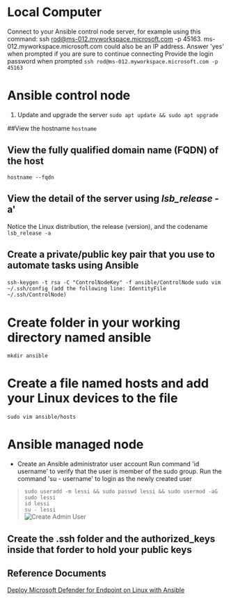 # Local Computer
Connect to your Ansible control node server, for example using this command: ssh rod@ms-012.myworkspace.microsoft.com -p 45163.
ms-012.myworkspace.microsoft.com could also be an IP address.
Answer 'yes' when prompted if you are sure to continue connecting
Provide the login password when prompted
```ssh rod@ms-012.myworkspace.microsoft.com -p 45163```

# Ansible control node
1. Update and upgrade the server
```sudo apt update && sudo apt upgrade```

##View the hostname
```hostname```

## View the fully qualified domain name (FQDN) of the host
```hostname --fqdn```

## View the detail of the server using _lsb_release_ -a'
Notice the Linux distribution, the release (version), and the codename
``` lsb_release -a```

## Create a private/public key pair that you use to automate tasks using Ansible
```ssh-keygen -t rsa -C "ControlNodeKey" -f ansible/ControlNode```
```sudo vim ~/.ssh/config (add the following line: IdentityFile ~/.ssh/ControlNode)```


# Create folder in your working directory named ansible
```mkdir ansible```

# Create a file named hosts and add your Linux devices to the file
```sudo vim ansible/hosts```


# Ansible managed node

* Create an Ansible administrator user account
Run command 'id username' to verify that the user is member of the sudo group.
Run the command 'su - username' to login as the newly created user
>```sudo useradd -m lessi && sudo passwd lessi && sudo usermod -aG sudo lessi```<br>
>```id lessi```<br>
>```su - lessi```<br>
![Create Admin User](/assets/images/image-1.png)

## Create the .ssh folder and the authorized_keys inside that forder to hold your public keys


## Reference Documents
[Deploy Microsoft Defender for Endpoint on Linux with Ansible](https://learn.microsoft.com/en-us/microsoft-365/security/defender-endpoint/linux-install-with-ansible?view=o365-worldwide)


